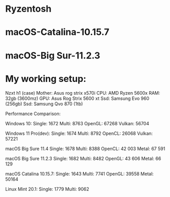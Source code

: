# Ryzentosh
# macOS-Catalina-10.15.7
# macOS-Big Sur-11.2.3

# My working setup:

Nzxt h1 (case)
Mother: Asus rog strix x570i
CPU: AMD Ryzen 5600x
RAM: 32gb (3600mz)
GPU: Asus Rog Strix 5600 xt
Ssd: Samsung Evo 960 (256gb)
Ssd: Samsung Qvo 870 (1tb)

Performance Comparison:

Windows 10:
Single: 1672
Multi: 8763
OpenGL: 67268
Vulkan: 56704

Windows 11 Pro(dev):
Single: 1674
Multi: 8792
OpenCL: 26068
Vulkan: 57221

macOS Big Sure 11.4
Single: 1678
Multi: 8388
OpenCL:  42 003
Metal: 67 591

macOS Big Sure 11.2.3
Single: 1682
Multi: 8482
OpenGL:  43 606
Metal: 66 129

macOS Catalina 10.15.7: 
Single: 1643
Multi: 7741
OpenGL: 39558 
Metal: 50164

Linux Mint 20.1:
Single: 1779
Multi: 9062

